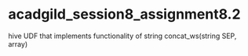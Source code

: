 # acadgild_session8_assignment8.2
hive UDF that implements functionality of string concat_ws(string SEP, array)
